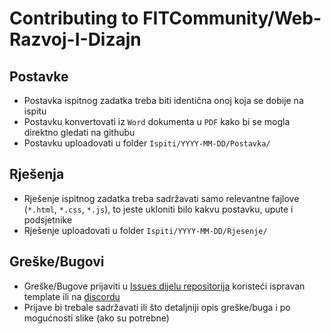# Contributing to FITCommunity/Web-Razvoj-I-Dizajn

## Postavke
* Postavka ispitnog zadatka treba biti identična onoj koja se dobije na ispitu    
* Postavku konvertovati iz `Word` dokumenta u `PDF` kako bi se mogla direktno gledati na githubu
* Postavku uploadovati u folder `Ispiti/YYYY-MM-DD/Postavka/`

## Rješenja
* Rješenje ispitnog zadatka treba sadržavati samo relevantne fajlove (`*.html`, `*.css`, `*.js`), to jeste ukloniti bilo kakvu postavku, upute i podsjetnike
* Rješenje uploadovati u folder `Ispiti/YYYY-MM-DD/Rjesenje/`

## Greške/Bugovi
* Greške/Bugove prijaviti u [Issues dijelu repositorija](https://github.com/FITCommunity/Web-Razvoj-I-Dizajn/issues) koristeći ispravan template ili na [discordu](https://discord.gg/MFzeztS)
* Prijave bi trebale sadržavati ili što detaljniji opis greške/buga i po mogućnosti slike (ako su potrebne)